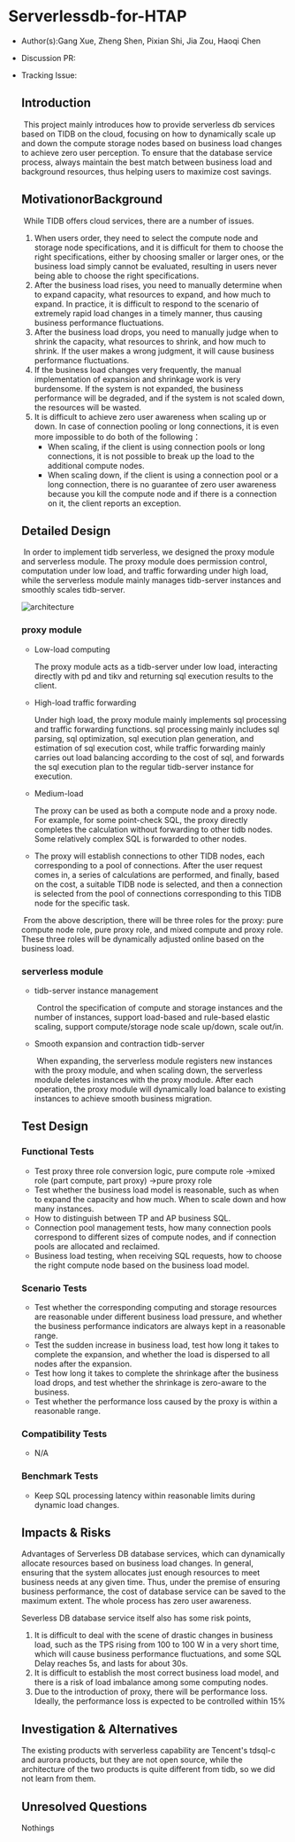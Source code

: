 # Serverlessdb-for-HTAP

- Author(s):Gang Xue, Zheng Shen, Pixian Shi, Jia Zou, Haoqi Chen

- Discussion PR: 

- Tracking Issue: 


  ## Introduction

  ​      This project mainly introduces how to provide serverless db services based on TIDB on the cloud, focusing on how to dynamically scale up and down the compute storage nodes based on business load changes to achieve zero user perception. To ensure that the database service process, always maintain the best match between business load and background resources, thus helping users to maximize cost savings.

  ## MotivationorBackground

  ​    While TIDB offers cloud services, there are a number of issues.

  1. When users order, they need to select the compute node and storage node specifications, and it is difficult for them to choose the right specifications, either by choosing smaller or larger ones, or the business load simply cannot be evaluated, resulting in users never being able to choose the right specifications.
  2. After the business load rises, you need to manually determine when to expand capacity, what resources to expand, and how much to expand. In practice, it is difficult to respond to the scenario of extremely rapid load changes in a timely manner, thus causing business performance fluctuations.
  3. After the business load drops, you need to manually judge when to shrink the capacity, what resources to shrink, and how much to shrink. If the user makes a wrong judgment, it will cause business performance fluctuations.
  4. If the business load changes very frequently, the manual implementation of expansion and shrinkage work is very burdensome. If the system is not expanded, the business performance will be degraded, and if the system is not scaled down, the resources will be wasted.
  5. It is difficult to achieve zero user awareness when scaling up or down. In case of connection pooling or long connections, it is even more impossible to do both of the following：
     - When scaling, if the client is using connection pools or long connections, it is not possible to break up the load to the additional compute nodes.
     - When scaling down, if the client is using a connection pool or a long connection, there is no guarantee of zero user awareness because you kill the compute node and if there is a connection on it, the client reports an exception.

  ## Detailed Design

  ​	In order to implement tidb serverless, we designed the proxy module and serverless module. The proxy module does permission control, computation under low load, and traffic forwarding under high load, while the serverless module mainly manages tidb-server instances and smoothly scales tidb-server.

  ![architecture](https://github.com/tidb-incubator/Serverlessdb-for-HTAP/blob/main/docs/architecture.png)
  

  ### proxy module

  - Low-load computing

    The proxy module acts as a tidb-server under low load, interacting directly with pd and tikv and returning sql execution results to the client.

  - High-load traffic forwarding

    Under high load, the proxy module mainly implements sql processing and traffic forwarding functions. sql processing mainly includes sql parsing, sql optimization, sql execution plan generation, and estimation of sql execution cost, while traffic forwarding mainly carries out load balancing according to the cost of sql, and forwards the sql execution plan to the regular tidb-server instance for execution.

  - Medium-load

    The proxy can be used as both a compute node and a proxy node. For example, for some point-check SQL, the proxy directly completes the calculation without forwarding to other tidb nodes. Some relatively complex SQL is forwarded to other nodes.

  - The proxy will establish connections to other TIDB nodes, each corresponding to a pool of connections. After the user request comes in, a series of calculations are performed, and finally, based on the cost, a suitable TIDB node is selected, and then a connection is selected from the pool of connections corresponding to this TIDB node for the specific task.

  ​       From the above description, there will be three roles for the proxy: pure compute node role, pure proxy role, and mixed compute and proxy role. These three roles will be dynamically adjusted online based on the business load.

  ### serverless module

  - tidb-server instance management

    ​     Control the specification of compute and storage instances and the number of instances, support load-based and rule-based elastic scaling, support compute/storage node scale up/down, scale out/in. 

  - Smooth expansion and contraction tidb-server

    ​     When expanding, the serverless module registers new instances with the proxy module, and when scaling down, the serverless module deletes instances with the proxy module. After each operation, the proxy module will dynamically load balance to existing instances to achieve smooth business migration.

  ## Test Design

  ### Functional Tests

  - Test proxy three role conversion logic, pure compute role ->mixed role (part compute, part proxy) ->pure proxy role
  - Test whether the business load model is reasonable, such as when to expand the capacity and how much. When to scale down and how many instances.
  - How to distinguish between TP and AP business SQL.
  - Connection pool management tests, how many connection pools correspond to different sizes of compute nodes, and if connection pools are allocated and reclaimed.
  - Business load testing, when receiving SQL requests, how to choose the right compute node based on the business load model.

  ### Scenario Tests

  - Test whether the corresponding computing and storage resources are reasonable under different business load pressure, and whether the business performance indicators are always kept in a reasonable range.
  - Test the sudden increase in business load, test how long it takes to complete the expansion, and whether the load is dispersed to all nodes after the expansion.
  - Test how long it takes to complete the shrinkage after the business load drops, and test whether the shrinkage is zero-aware to the business.
  - Test whether the performance loss caused by the proxy is within a reasonable range.

  ### Compatibility Tests

  - N/A

  ### Benchmark Tests

  - Keep SQL processing latency within reasonable limits during dynamic load changes.

  ## Impacts & Risks

  Advantages of Serverless DB database services, which can dynamically allocate resources based on business load changes. In general, ensuring that the system allocates just enough resources to meet business needs at any given time. Thus, under the premise of ensuring business performance, the cost of database service can be saved to the maximum extent. The whole process has zero user awareness.

  Severless DB database service itself also has some risk points,

  1. It is difficult to deal with the scene of drastic changes in business load, such as the TPS rising from 100 to 100 W in a very short time, which will cause business performance fluctuations, and some SQL Delay reaches 5s, and lasts for about 30s. 
  2. It is difficult to establish the most correct business load model, and there is a risk of load imbalance among some computing nodes. 
  3. Due to the introduction of proxy, there will be performance loss. Ideally, the performance loss is expected to be controlled within 15%

  ## Investigation & Alternatives

  The existing products with serverless capability are Tencent's tdsql-c and aurora products, but they are not open source, while the architecture of the two products is quite different from tidb, so we did not learn from them.

  ## Unresolved Questions

  Nothings
